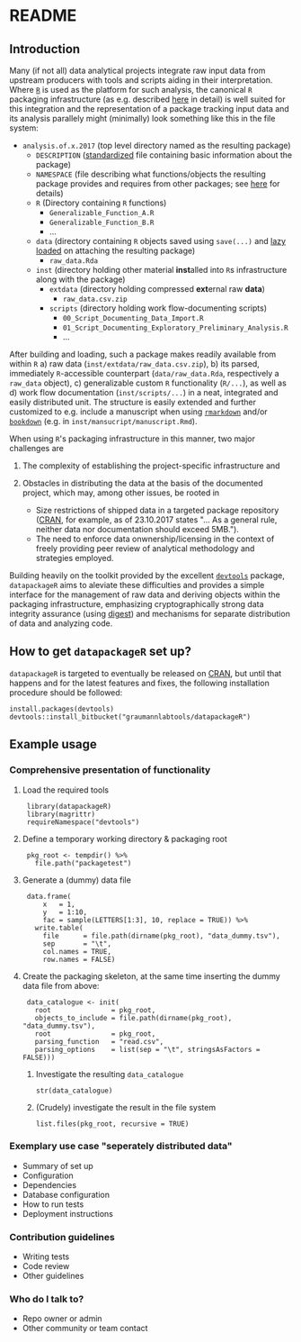 # README
## Introduction
Many (if not all) data analytical projects integrate raw input data from
upstream producers with tools and scripts aiding in their interpretation.
Where [`R`](https://r-project.org) is used as the platform for such analysis,
the canonical `R` packaging infrastructure (as e.g. described
[here](https://cran.r-project.org/doc/manuals/r-release/R-exts.html) in
detail) is well suited for this integration and the representation of a
package tracking input data and its analysis parallely might
(minimally) look something like this in the file system:

- `analysis.of.x.2017` (top level directory named as the resulting package)
    - `DESCRIPTION` ([standardized](https://cran.r-project.org/doc/manuals/r-release/R-exts.html#The-DESCRIPTION-file)
	  file containing basic information about the package)
	- `NAMESPACE` (file describing what functions/objects the resulting package
	  provides and requires from other packages; see 
	  [here](https://cran.r-project.org/doc/manuals/r-release/R-exts.html#Package-namespaces) for details)
	- `R` (Directory containing `R` functions)
	    - `Generalizable_Function_A.R`
		- `Generalizable_Function_B.R`
		- ...
	- `data` (directory containing `R` objects saved using `save(...)` and
	  [lazy loaded](https://cran.r-project.org/doc/manuals/r-release/R-ints.html#Lazy-loading) on attaching the resulting package)
	    - `raw_data.Rda`
	- `inst` (directory holding other material **inst**alled into `R`s infrastructure
	  along with the package)
	    - `extdata` (directory holding compressed **ext**ernal raw **data**)
		    - `raw_data.csv.zip`
	    - `scripts` (directory holding work flow-documenting scripts)
		    - `00_Script_Documenting_Data_Import.R`
			- `01_Script_Documenting_Exploratory_Preliminary_Analysis.R`
			- ...

After building and loading, such a package makes readily available from within `R`
a) raw data (`inst/extdata/raw_data.csv.zip`), b) its parsed, immediately `R`-accessible
counterpart (`data/raw_data.Rda`, respectively a `raw_data` object),
c) generalizable custom `R` functionality (`R/...`), as well as d) work flow
documentation (`inst/scripts/...`) in a neat, integrated and easily
distributed unit. The structure is easily extended and further customized to
e.g. include a manuscript when using [`rmarkdown`](https://cran.r-project.org/web/packages/rmarkdown)
and/or [`bookdown`](https://cran.r-project.org/web/packages/bookdown)
(e.g. in `inst/mansucript/manuscript.Rmd`).

When using `R`'s packaging infrastructure in this manner, two major challenges are

1. The complexity of establishing the project-specific infrastructure and

2. Obstacles in distributing the data at the basis of the documented project, which
   may, among other issues, be rooted in
    - Size restrictions of shipped data in a targeted package repository
       ([CRAN](https://cran.r-project.org), for example, as of 23.10.2017 states "...
	   As a general rule, neither data nor documentation should exceed 5MB.").
    - The need to enforce data onwnership/licensing in the context of freely providing
       peer review of analytical methodology and strategies employed. 


Building heavily on the toolkit provided by the excellent
[`devtools`](https://cran.r-project.org/web/packages/devtools) package, `datapackageR`
aims to aleviate these difficulties and provides a simple interface for the management
of raw data and deriving objects within the packaging infrastructure, emphasizing
cryptographically strong data integrity assurance (using
[digest](https://cran.r-project.org/web/packages/digest)) and mechanisms for separate
distribution of data and analyzing code.

## How to get `datapackageR` set up?
`datapackageR` is targeted to eventually be released on [CRAN](https://cran.r-project.org),
but until that happens and for the latest features and fixes, the following installation
procedure should be followed:

    install.packages(devtools)
	devtools::install_bitbucket("graumannlabtools/datapackageR")

## Example usage
### Comprehensive presentation of functionality
1. Load the required tools

        library(datapackageR)
	    library(magrittr)
	    requireNamespace("devtools")
	
2. Define a temporary working directory & packaging root

        pkg_root <- tempdir() %>%
		  file.path("packagetest")
	  
3. Generate a (dummy) data file

        data.frame(
		    x   = 1,
			y   = 1:10,
			fac = sample(LETTERS[1:3], 10, replace = TRUE)) %>%
          write.table(
            file      = file.path(dirname(pkg_root), "data_dummy.tsv"),
	        sep       = "\t",
			col.names = TRUE,
			row.names = FALSE)

4. Create the packaging skeleton, at the same time inserting the dummy data file from above:

        data_catalogue <- init(
          root               = pkg_root,
		  objects_to_include = file.path(dirname(pkg_root), "data_dummy.tsv"),
          root               = pkg_root,
          parsing_function   = "read.csv",
          parsing_options    = list(sep = "\t", stringsAsFactors = FALSE)))
		  
    1. Investigate the resulting `data_catalogue`
   
           str(data_catalogue)
		
    2. (Crudely) investigate the result in the file system
   
           list.files(pkg_root, recursive = TRUE)
	  
### Exemplary use case "seperately distributed data"
* Summary of set up
* Configuration
* Dependencies
* Database configuration
* How to run tests
* Deployment instructions

### Contribution guidelines ###

* Writing tests
* Code review
* Other guidelines

### Who do I talk to? ###

* Repo owner or admin
* Other community or team contact